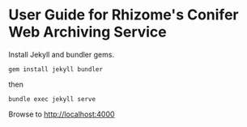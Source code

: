 # User Guide for Rhizome's Conifer Web Archiving Service

Install Jekyll and bundler gems.
```
gem install jekyll bundler
```
then

```
bundle exec jekyll serve
```

Browse to [http://localhost:4000](http://localhost:4000)
